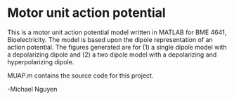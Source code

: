 Motor unit action potential
===========================
This is a motor unit action potential model written in MATLAB for BME 4641, Bioelectricity.  The model is based upon the dipole representation of an action potential.  The figures generated are for (1) a single dipole model with a depolarizing dipole and (2) a two dipole model with a depolarizing and hyperpolarizing dipole.

MUAP.m contains the source code for this project.

-Michael Nguyen
